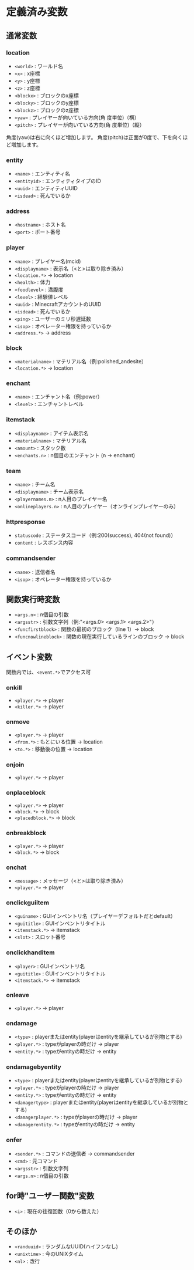 # 定義済み変数
## 通常変数
### location
- `<world>` : ワールド名
- `<x>` : x座標
- `<y>` : y座標
- `<z>` : z座標
- `<blockx>` : ブロックのx座標
- `<blocky>` : ブロックのy座標
- `<blockz>` : ブロックのz座標
- `<yaw>` : プレイヤーが向いている方向(角 度単位)（横）
- `<pitch>` : プレイヤーが向いている方向(角 度単位)（縦）

角度(yaw)は右に向くほど増加します。
角度(pitch)は正面が0度で、下を向くほど増加します。
### entity
- `<name>` : エンティティ名
- `<entityid>` : エンティティタイプのID
- `<uuid>` : エンティティUUID
- `<isdead>` : 死んでいるか
### address
- `<hostname>` : ホスト名
- `<port>` : ポート番号
### player
- `<name>` : プレイヤー名(mcid)
- `<displayname>` : 表示名（\<と\>は取り除き済み）
- `<location.*>` -> location
- `<health>` : 体力
- `<foodlevel>` : 満腹度
- `<level>` : 経験値レベル
- `<uuid>` : MinecraftアカウントのUUID
- `<isdead>` : 死んでいるか
- `<ping>` : ユーザーのミリ秒遅延数
- `<isop>` : オペレーター権限を持っているか
- `<address.*>` -> address
### block
- `<materialname>` : マテリアル名（例:polished_andesite）
- `<location.*>` -> location
### enchant
- `<name>` : エンチャント名（例:power）
- `<level>` : エンチャントレベル
### itemstack
- `<displayname>` : アイテム表示名
- `<materialname>` : マテリアル名
- `<amount>` : スタック数
- `<enchants.n>` : n個目のエンチャント (n -> enchant)
### team
- `<name>` : チーム名
- `<displayname>` : チーム表示名
- `<playernames.n>` : n人目のプレイヤー名
- `<onlineplayers.n>` : n人目のプレイヤー（オンラインプレイヤーのみ）
### httpresponse
- `statuscode` : ステータスコード（例:200(success), 404(not found)）
- `content` : レスポンス内容
### commandsender
- `<name>` : 送信者名
- `<isop>` : オペレーター権限を持っているか
## 関数実行時変数
- `<args.n>` : n個目の引数
- `<argsstr>` : 引数文字列（例:"<args.0> <args.1> <args.2>"）
- `<funcfirstblock>` : 関数の最初のブロック（line 1）-> block
- `<funcnowlineblock>` : 関数の現在実行しているラインのブロック -> block
## イベント変数
関数内では、`<event.*>`でアクセス可
### onkill
- `<player.*>` -> player
- `<killer.*>` -> player
### onmove
- `<player.*>` -> player
- `<from.*>` : もとにいる位置 -> location
- `<to.*>` : 移動後の位置 -> location
### onjoin
- `<player.*>` -> player
### onplaceblock
- `<player.*>` -> player
- `<block.*>` -> block
- `<placedblock.*>` -> block
### onbreakblock
- `<player.*>` -> player
- `<block.*>` -> block
### onchat
- `<message>` : メッセージ（\<と\>は取り除き済み）
- `<player.*>` -> player
### onclickguiitem
- `<guiname>` : GUIインベントリ名（プレイヤーデフォルトだとdefault）
- `<guititle>` : GUIインベントリタイトル
- `<itemstack.*>` -> itemstack
- `<slot>` : スロット番号
### onclickhanditem
- `<player>` : GUIインベントリ名
- `<guititle>` : GUIインベントリタイトル
- `<itemstack.*>` -> itemstack
### onleave
- `<player.*>` -> player
### ondamage
- `<type>` : playerまたはentity(playerはentityを継承しているが別物とする)
- `<player.*>` : typeがplayerの時だけ -> player
- `<entity.*>` : typeがentityの時だけ -> entity
### ondamagebyentity
- `<type>` : playerまたはentity(playerはentityを継承しているが別物とする)
- `<player.*>` : typeがplayerの時だけ -> player
- `<entity.*>` : typeがentityの時だけ -> entity
- `<damagertype>` : playerまたはentity(playerはentityを継承しているが別物とする)
- `<damagerplayer.*>` : typeがplayerの時だけ -> player
- `<damagerentity.*>` : typeがentityの時だけ -> entity
### onfer
- `<sender.*>` : コマンドの送信者 -> commandsender
- `<cmd>` : 元コマンド
- `<argsstr>` : 引数文字列
- `<args.n>` : n個目の引数
## for時"ユーザー関数"変数
- `<i>` : 現在の往復回数（0から数えた）
## そのほか
- `<randuuid>` : ランダムなUUID(ハイフンなし)
- `<unixtime>` : 今のUNIXタイム
- `<nl>` : 改行